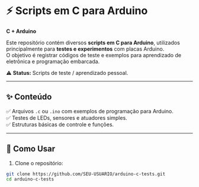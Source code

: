 # ⚡ Scripts em C para Arduino
**C + Arduino**

Este repositório contém diversos **scripts em C para Arduino**, utilizados principalmente para **testes e experimentos** com placas Arduino.  
O objetivo é registrar códigos de teste e exemplos para aprendizado de eletrônica e programação embarcada.

⚠️ **Status:** Scripts de teste / aprendizado pessoal.

---

## ✨ Conteúdo
✅ Arquivos `.c` ou `.ino` com exemplos de programação para Arduino.  
✅ Testes de LEDs, sensores e atuadores simples.  
✅ Estruturas básicas de controle e funções.

---

## 🚀 Como Usar
1. Clone o repositório:
```bash
git clone https://github.com/SEU-USUARIO/arduino-c-tests.git
cd arduino-c-tests
